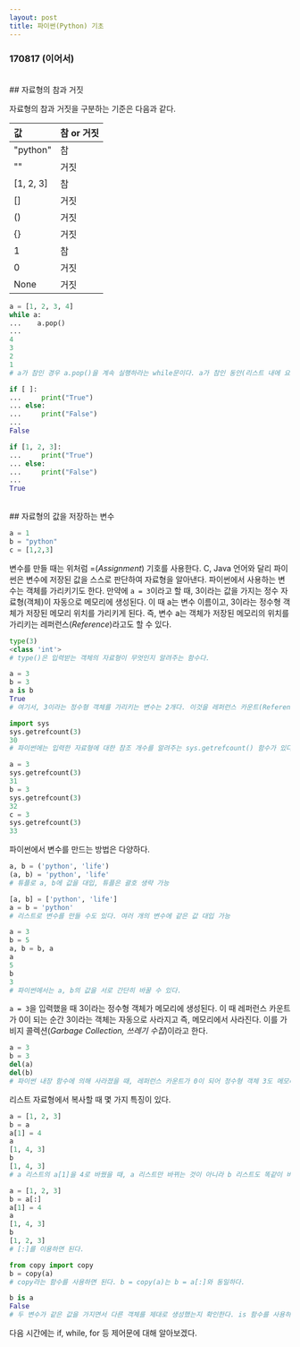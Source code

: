 ```yaml
---
layout: post
title: 파이썬(Python) 기초
---
```


### 170817 (이어서)

<br>
## 자료형의 참과 거짓
<br>

자료형의 참과 거짓을 구분하는 기준은 다음과 같다.

| 값 | 참 or 거짓 |
| :------------- | :------------- |
| "python" | 참
| "" | 거짓
| [1, 2, 3] | 참
| [] | 거짓
| () | 거짓
| {} | 거짓
| 1 | 참
| 0 | 거짓
| None | 거짓

```python
a = [1, 2, 3, 4]
while a:
...    a.pop()
...
4
3
2
1
# a가 참인 경우 a.pop()을 계속 실행하라는 while문이다. a가 참인 동안(리스트 내에 요소개 존재하는 한) 마지막 요소를 계속 끄집어내는데, 결국 더 이상 끄집어낼 것이 없으면 a가 빈 리스트([])가 되어 거짓이 되고, while문에서 조건이 거짓이 되므로 중지된다.

if [ ]:
...     print("True")
... else:
...     print("False")
...
False

if [1, 2, 3]:
...     print("True")
... else:
...     print("False")
...
True
```

<br>
## 자료형의 값을 저장하는 변수
<br>

```python
a = 1
b = "python"
c = [1,2,3]
```

변수를 만들 때는 위처럼 =(*Assignment*) 기호를 사용한다. C, Java 언어와 달리 파이썬은 변수에 저장된 값을 스스로 판단하여 자료형을 알아낸다. 파이썬에서 사용하는 변수는 객체를 가리키기도 한다. 만약에 `a = 3`이라고 할 때, 3이라는 값을 가지는 정수 자료형(객체)이 자동으로 메모리에 생성된다. 이 때 a는 변수 이름이고, 3이라는 정수형 객체가 저장된 메모리 위치를 가리키게 된다. 즉, 변수 a는 객체가 저장된 메모리의 위치를 가리키는 레퍼런스(*Reference*)라고도 할 수 있다.

```python
type(3)
<class 'int'>
# type()은 입력받는 객체의 자료형이 무엇인지 알려주는 함수다.

a = 3
b = 3
a is b
True
# 여기서, 3이라는 정수형 객체를 가리키는 변수는 2개다. 이것을 레퍼런스 카운트(Reference Count, 참조 개수)가 2개라고도 한다.

import sys
sys.getrefcount(3)
30
# 파이썬에는 입력한 자료형에 대한 참조 개수를 알려주는 sys.getrefcount() 함수가 있다. 맨 처음에 실행했을 때 30이 나오는 이유는 파이썬 내부에서 3이라는 자료형을 이미 사용했기 때문이다.

a = 3
sys.getrefcount(3)
31
b = 3
sys.getrefcount(3)
32
c = 3
sys.getrefcount(3)
33
```

파이썬에서 변수를 만드는 방법은 다양하다.

```python
a, b = ('python', 'life')
(a, b) = 'python', 'life'
# 튜플로 a, b에 값을 대입, 튜플은 괄호 생략 가능

[a, b] = ['python', 'life']
a = b = 'python'
# 리스트로 변수를 만들 수도 있다. 여러 개의 변수에 같은 값 대입 가능

a = 3
b = 5
a, b = b, a
a
5
b
3
# 파이썬에서는 a, b의 값을 서로 간단히 바꿀 수 있다.
```

`a = 3`을 입력했을 때 3이라는 정수형 객체가 메모리에 생성된다. 이 때 레퍼런스 카운트가 0이 되는 순간 3이라는 객체는 자동으로 사라지고 즉, 메모리에서 사라진다. 이를 가비지 콜렉션(*Garbage Collection, 쓰레기 수집*)이라고 한다.

```python
a = 3
b = 3
del(a)
del(b)
# 파이썬 내장 함수에 의해 사라졌을 때, 레퍼런스 카운트가 0이 되어 정수형 객체 3도 메모리에서 사라지게 된다. 참고로, 사용한 변수를 del 명령어를 이용하여 일일이 삭제할 필요는 없다. 파이썬이 자동으로 해준다.
```

리스트 자료형에서 복사할 때 몇 가지 특징이 있다.

```python
a = [1, 2, 3]
b = a
a[1] = 4
a
[1, 4, 3]
b
[1, 4, 3]
# a 리스트의 a[1]을 4로 바꿨을 때, a 리스트만 바뀌는 것이 아니라 b 리스트도 똑같이 바뀐다. a, b 모두 같은 리스트인 [1, 2, 3]을 가리키고 있었기 때문이다. 그렇다면 a가 가리키는 리스트와 다른 리스트를 가리키게 하는 방법은? 아래와 같이 하면 된다.

a = [1, 2, 3]
b = a[:]
a[1] = 4
a
[1, 4, 3]
b
[1, 2, 3]
# [:]를 이용하면 된다.

from copy import copy
b = copy(a)
# copy라는 함수를 사용하면 된다. b = copy(a)는 b = a[:]와 동일하다.

b is a
False
# 두 변수가 같은 값을 가지면서 다른 객체를 제대로 생성했는지 확인한다. is 함수를 사용하면 서로 동일한 객체인지 아닌지에 대해 판단할 수 있다.
```

다음 시간에는 if, while, for 등 제어문에 대해 알아보겠다.
